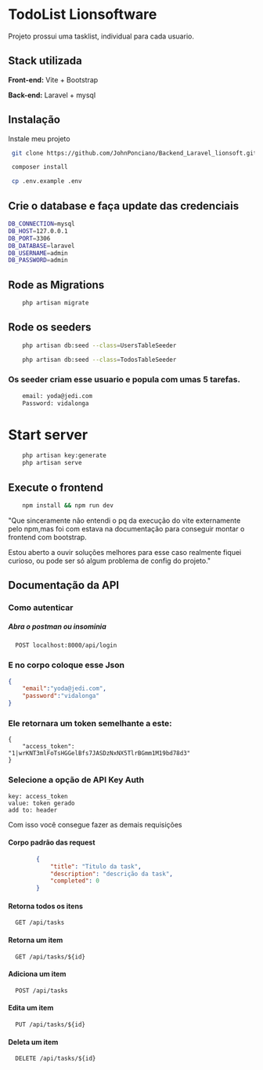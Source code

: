 
# TodoList Lionsoftware

Projeto prossui uma tasklist, individual para cada usuario. 

## Stack utilizada

**Front-end:** Vite + Bootstrap

**Back-end:** Laravel + mysql


## Instalação

Instale meu projeto 
```bash
 git clone https://github.com/JohnPonciano/Backend_Laravel_lionsoft.git
```
```bash
 composer install
```
    
```bash
 cp .env.example .env
```

## Crie o database e faça update das credenciais
```bash
DB_CONNECTION=mysql
DB_HOST=127.0.0.1
DB_PORT=3306
DB_DATABASE=laravel
DB_USERNAME=admin
DB_PASSWORD=admin
```

## Rode as Migrations
```bash
    php artisan migrate
```
## Rode os seeders
```bash
    php artisan db:seed --class=UsersTableSeeder
```

```bash
    php artisan db:seed --class=TodosTableSeeder
```

### Os seeder criam esse usuario e popula com umas 5 tarefas.
```bash
    email: yoda@jedi.com
    Password: vidalonga
```

# Start server
```bash
    php artisan key:generate
    php artisan serve
```
## Execute o frontend
```bash
    npm install && npm run dev
```
"Que sinceramente não entendi o pq da execução do vite externamente pelo npm,mas foi com estava na documentação para conseguir montar o frontend com bootstrap.

Estou aberto a ouvir soluções melhores para esse caso realmente fiquei curioso, ou pode ser só algum problema de config do projeto."




## Documentação da API

### Como autenticar
##### Abra o postman ou insominia


```http
  POST localhost:8000/api/login
```
### E no corpo coloque esse Json
```json
{
    "email":"yoda@jedi.com",
	"password":"vidalonga"
}
```
### Ele retornara um token semelhante a este:
```
{
	"access_token": "1|wrKNT3mlFoTsHGGelBfs7JASDzNxNX5TlrBGmm1M19bd78d3"
}

```
### Selecione a opção de API Key Auth 
```
key: access_token
value: token gerado
add to: header
```
Com isso você consegue fazer as demais requisições

#### Corpo padrão das request
```json
        {   
			"title": "Titulo da task",
			"description": "descrição da task",
			"completed": 0
		}
```

#### Retorna todos os itens

```http
  GET /api/tasks
```
#### Retorna um item
```http
  GET /api/tasks/${id}
```
#### Adiciona um item
```http
  POST /api/tasks
```
#### Edita um item 
```http
  PUT /api/tasks/${id}
```

#### Deleta  um item 
```http
  DELETE /api/tasks/${id}
```
